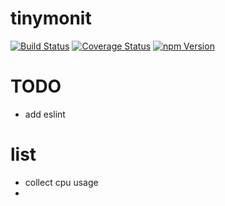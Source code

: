 # tinymonit

[![Build Status](https://travis-ci.org/hardog/tinymonit.svg?branch=master)](https://travis-ci.org/hardog/tinymonit)
[![Coverage Status](https://coveralls.io/repos/github/hardog/tinymonit/badge.svg?branch=master)](https://coveralls.io/github/hardog/tinymonit?branch=master)
[![npm Version](https://img.shields.io/npm/v/tinymonit.svg)](https://www.npmjs.com/package/tinymonit)

# TODO

- add eslint

# list

- collect cpu usage
- 